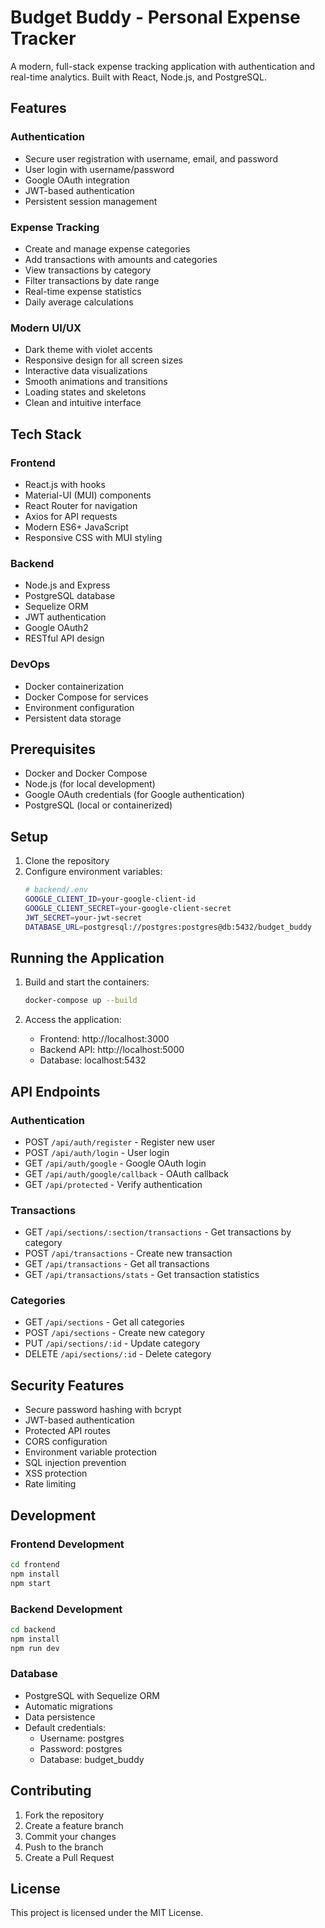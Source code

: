# Budget Buddy - Personal Expense Tracker

A modern, full-stack expense tracking application with authentication and real-time analytics. Built with React, Node.js, and PostgreSQL.

## Features

### Authentication
- Secure user registration with username, email, and password
- User login with username/password
- Google OAuth integration
- JWT-based authentication
- Persistent session management

### Expense Tracking
- Create and manage expense categories
- Add transactions with amounts and categories
- View transactions by category
- Filter transactions by date range
- Real-time expense statistics
- Daily average calculations

### Modern UI/UX
- Dark theme with violet accents
- Responsive design for all screen sizes
- Interactive data visualizations
- Smooth animations and transitions
- Loading states and skeletons
- Clean and intuitive interface

## Tech Stack

### Frontend
- React.js with hooks
- Material-UI (MUI) components
- React Router for navigation
- Axios for API requests
- Modern ES6+ JavaScript
- Responsive CSS with MUI styling

### Backend
- Node.js and Express
- PostgreSQL database
- Sequelize ORM
- JWT authentication
- Google OAuth2
- RESTful API design

### DevOps
- Docker containerization
- Docker Compose for services
- Environment configuration
- Persistent data storage

## Prerequisites

- Docker and Docker Compose
- Node.js (for local development)
- Google OAuth credentials (for Google authentication)
- PostgreSQL (local or containerized)

## Setup

1. Clone the repository
2. Configure environment variables:
   ```bash
   # backend/.env
   GOOGLE_CLIENT_ID=your-google-client-id
   GOOGLE_CLIENT_SECRET=your-google-client-secret
   JWT_SECRET=your-jwt-secret
   DATABASE_URL=postgresql://postgres:postgres@db:5432/budget_buddy
   ```

## Running the Application

1. Build and start the containers:
   ```bash
   docker-compose up --build
   ```

2. Access the application:
   - Frontend: http://localhost:3000
   - Backend API: http://localhost:5000
   - Database: localhost:5432

## API Endpoints

### Authentication
- POST `/api/auth/register` - Register new user
- POST `/api/auth/login` - User login
- GET `/api/auth/google` - Google OAuth login
- GET `/api/auth/google/callback` - OAuth callback
- GET `/api/protected` - Verify authentication

### Transactions
- GET `/api/sections/:section/transactions` - Get transactions by category
- POST `/api/transactions` - Create new transaction
- GET `/api/transactions` - Get all transactions
- GET `/api/transactions/stats` - Get transaction statistics

### Categories
- GET `/api/sections` - Get all categories
- POST `/api/sections` - Create new category
- PUT `/api/sections/:id` - Update category
- DELETE `/api/sections/:id` - Delete category

## Security Features

- Secure password hashing with bcrypt
- JWT-based authentication
- Protected API routes
- CORS configuration
- Environment variable protection
- SQL injection prevention
- XSS protection
- Rate limiting

## Development

### Frontend Development
```bash
cd frontend
npm install
npm start
```

### Backend Development
```bash
cd backend
npm install
npm run dev
```

### Database
- PostgreSQL with Sequelize ORM
- Automatic migrations
- Data persistence
- Default credentials:
  - Username: postgres
  - Password: postgres
  - Database: budget_buddy

## Contributing

1. Fork the repository
2. Create a feature branch
3. Commit your changes
4. Push to the branch
5. Create a Pull Request

## License

This project is licensed under the MIT License. 